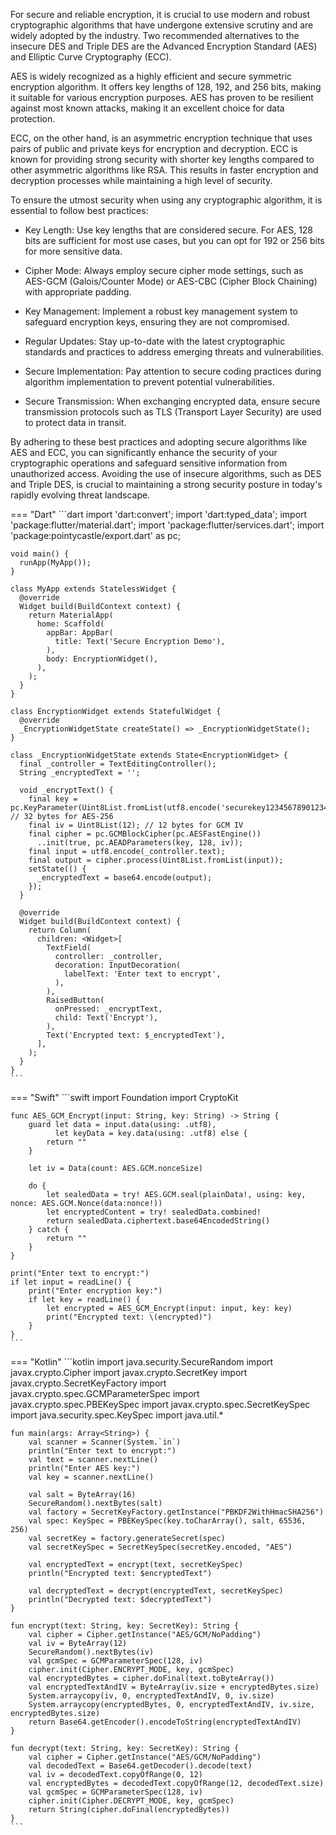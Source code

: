 For secure and reliable encryption, it is crucial to use modern and robust cryptographic algorithms that have undergone extensive scrutiny and are widely adopted by the industry. Two recommended alternatives to the insecure DES and Triple DES are the Advanced Encryption Standard (AES) and Elliptic Curve Cryptography (ECC).

AES is widely recognized as a highly efficient and secure symmetric encryption algorithm. It offers key lengths of 128, 192, and 256 bits, making it suitable for various encryption purposes. AES has proven to be resilient against most known attacks, making it an excellent choice for data protection.

ECC, on the other hand, is an asymmetric encryption technique that uses pairs of public and private keys for encryption and decryption. ECC is known for providing strong security with shorter key lengths compared to other asymmetric algorithms like RSA. This results in faster encryption and decryption processes while maintaining a high level of security.

To ensure the utmost security when using any cryptographic algorithm, it is essential to follow best practices:

- Key Length: Use key lengths that are considered secure. For AES, 128 bits are sufficient for most use cases, but you can opt for 192 or 256 bits for more sensitive data.

- Cipher Mode: Always employ secure cipher mode settings, such as AES-GCM (Galois/Counter Mode) or AES-CBC (Cipher Block Chaining) with appropriate padding.

- Key Management: Implement a robust key management system to safeguard encryption keys, ensuring they are not compromised.

- Regular Updates: Stay up-to-date with the latest cryptographic standards and practices to address emerging threats and vulnerabilities.

- Secure Implementation: Pay attention to secure coding practices during algorithm implementation to prevent potential vulnerabilities.

- Secure Transmission: When exchanging encrypted data, ensure secure transmission protocols such as TLS (Transport Layer Security) are used to protect data in transit.

By adhering to these best practices and adopting secure algorithms like AES and ECC, you can significantly enhance the security of your cryptographic operations and safeguard sensitive information from unauthorized access. Avoiding the use of insecure algorithms, such as DES and Triple DES, is crucial to maintaining a strong security posture in today's rapidly evolving threat landscape.

=== "Dart"
	```dart
	import 'dart:convert';
	import 'dart:typed_data';
	import 'package:flutter/material.dart';
	import 'package:flutter/services.dart';
	import 'package:pointycastle/export.dart' as pc;
	
	void main() {
	  runApp(MyApp());
	}
	
	class MyApp extends StatelessWidget {
	  @override
	  Widget build(BuildContext context) {
	    return MaterialApp(
	      home: Scaffold(
	        appBar: AppBar(
	          title: Text('Secure Encryption Demo'),
	        ),
	        body: EncryptionWidget(),
	      ),
	    );
	  }
	}
	
	class EncryptionWidget extends StatefulWidget {
	  @override
	  _EncryptionWidgetState createState() => _EncryptionWidgetState();
	}
	
	class _EncryptionWidgetState extends State<EncryptionWidget> {
	  final _controller = TextEditingController();
	  String _encryptedText = '';
	
	  void _encryptText() {
	    final key = pc.KeyParameter(Uint8List.fromList(utf8.encode('securekey123456789012345678901234'))); // 32 bytes for AES-256
	    final iv = Uint8List(12); // 12 bytes for GCM IV
	    final cipher = pc.GCMBlockCipher(pc.AESFastEngine())
	      ..init(true, pc.AEADParameters(key, 128, iv));
	    final input = utf8.encode(_controller.text);
	    final output = cipher.process(Uint8List.fromList(input));
	    setState(() {
	      _encryptedText = base64.encode(output);
	    });
	  }
	
	  @override
	  Widget build(BuildContext context) {
	    return Column(
	      children: <Widget>[
	        TextField(
	          controller: _controller,
	          decoration: InputDecoration(
	            labelText: 'Enter text to encrypt',
	          ),
	        ),
	        RaisedButton(
	          onPressed: _encryptText,
	          child: Text('Encrypt'),
	        ),
	        Text('Encrypted text: $_encryptedText'),
	      ],
	    );
	  }
	}
	```


=== "Swift"
	```swift
	import Foundation
	import CryptoKit
	
	func AES_GCM_Encrypt(input: String, key: String) -> String {
	    guard let data = input.data(using: .utf8),
	          let keyData = key.data(using: .utf8) else {
	        return ""
	    }
	    
	    let iv = Data(count: AES.GCM.nonceSize)
	    
	    do {
	        let sealedData = try! AES.GCM.seal(plainData!, using: key, nonce: AES.GCM.Nonce(data:nonce!))
	        let encryptedContent = try! sealedData.combined!
	        return sealedData.ciphertext.base64EncodedString()
	    } catch {
	        return ""
	    }
	}
	
	print("Enter text to encrypt:")
	if let input = readLine() {
	    print("Enter encryption key:")
	    if let key = readLine() {
	        let encrypted = AES_GCM_Encrypt(input: input, key: key)
	        print("Encrypted text: \(encrypted)")
	    }
	}
	```


=== "Kotlin"
	```kotlin
	import java.security.SecureRandom
	import javax.crypto.Cipher
	import javax.crypto.SecretKey
	import javax.crypto.SecretKeyFactory
	import javax.crypto.spec.GCMParameterSpec
	import javax.crypto.spec.PBEKeySpec
	import javax.crypto.spec.SecretKeySpec
	import java.security.spec.KeySpec
	import java.util.*
	
	fun main(args: Array<String>) {
	    val scanner = Scanner(System.`in`)
	    println("Enter text to encrypt:")
	    val text = scanner.nextLine()
	    println("Enter AES key:")
	    val key = scanner.nextLine()
	
	    val salt = ByteArray(16)
	    SecureRandom().nextBytes(salt)
	    val factory = SecretKeyFactory.getInstance("PBKDF2WithHmacSHA256")
	    val spec: KeySpec = PBEKeySpec(key.toCharArray(), salt, 65536, 256)
	    val secretKey = factory.generateSecret(spec)
	    val secretKeySpec = SecretKeySpec(secretKey.encoded, "AES")
	
	    val encryptedText = encrypt(text, secretKeySpec)
	    println("Encrypted text: $encryptedText")
	
	    val decryptedText = decrypt(encryptedText, secretKeySpec)
	    println("Decrypted text: $decryptedText")
	}
	
	fun encrypt(text: String, key: SecretKey): String {
	    val cipher = Cipher.getInstance("AES/GCM/NoPadding")
	    val iv = ByteArray(12)
	    SecureRandom().nextBytes(iv)
	    val gcmSpec = GCMParameterSpec(128, iv)
	    cipher.init(Cipher.ENCRYPT_MODE, key, gcmSpec)
	    val encryptedBytes = cipher.doFinal(text.toByteArray())
	    val encryptedTextAndIV = ByteArray(iv.size + encryptedBytes.size)
	    System.arraycopy(iv, 0, encryptedTextAndIV, 0, iv.size)
	    System.arraycopy(encryptedBytes, 0, encryptedTextAndIV, iv.size, encryptedBytes.size)
	    return Base64.getEncoder().encodeToString(encryptedTextAndIV)
	}
	
	fun decrypt(text: String, key: SecretKey): String {
	    val cipher = Cipher.getInstance("AES/GCM/NoPadding")
	    val decodedText = Base64.getDecoder().decode(text)
	    val iv = decodedText.copyOfRange(0, 12)
	    val encryptedBytes = decodedText.copyOfRange(12, decodedText.size)
	    val gcmSpec = GCMParameterSpec(128, iv)
	    cipher.init(Cipher.DECRYPT_MODE, key, gcmSpec)
	    return String(cipher.doFinal(encryptedBytes))
	}
	```
